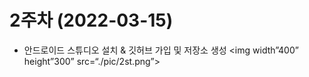 # 2주차 (2022-03-15)
- 안드로이드 스튜디오 설치 & 깃허브 가입 및 저장소 생성
<img width”400” height”300” src=“./pic/2st.png”></img>
